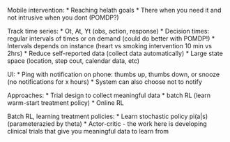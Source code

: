 
Mobile intervention:
    * Reaching helath goals
    * There when you need it and not intrusive when you dont (POMDP?)

Track time series:
    * Ot, At, Yt (obs, action, response)
    * Decision times: regular intervals of times or on demand (could do better with POMDP!)
    * Intervals depends on instance (heart vs smoking intervention 10 min vs 2hrs)
    * Reduce self-reported data (collect data automatically)
    * Large state space (location, step cout, calendar data, etc)

UI:
    * Ping with notification on phone: thumbs up, thumbs down, or snooze (no notifications for x hours)
    * System can also choose not to notify


Approaches:
    * Trial design to collect meaningful data
    * batch RL (learn warm-start treatment policy)
    * Online RL

Batch RL, learning treatment policies:
    * Learn stochastic policy pi(a|s) (parameterazied by theta)
    * Actor-critic  - the work here is developing clinical trials that give you meaningful data to learn from
